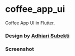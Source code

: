 # coffee_app_ui

Coffee App UI in Flutter.

### Design by <a href="https://dribbble.com/shots/15475209-Coffee-Shop-Mobile-Apps-Dark-Mode?utm_source=Clipboard_Shot&utm_campaign=Adhiari_is&utm_content=Coffee%20Shop%20Mobile%20Apps%20-%20Dark%20Mode&utm_medium=Social_Share&utm_source=Clipboard_Shot&utm_campaign=Adhiari_is&utm_content=Coffee%20Shop%20Mobile%20Apps%20-%20Dark%20Mode&utm_medium=Social_Share">Adhiari Subekti</a>

### Screenshot





